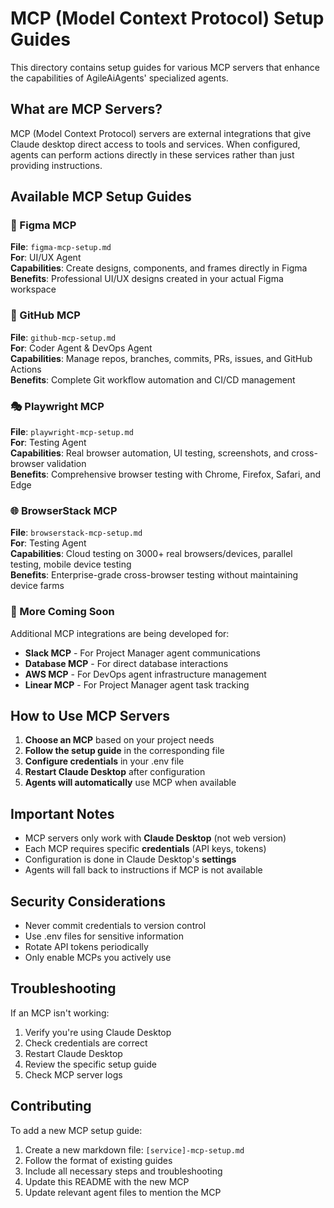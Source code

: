 # MCP (Model Context Protocol) Setup Guides

This directory contains setup guides for various MCP servers that enhance the capabilities of AgileAiAgents' specialized agents.

## What are MCP Servers?

MCP (Model Context Protocol) servers are external integrations that give Claude desktop direct access to tools and services. When configured, agents can perform actions directly in these services rather than just providing instructions.

## Available MCP Setup Guides

### 🎨 Figma MCP
**File**: `figma-mcp-setup.md`  
**For**: UI/UX Agent  
**Capabilities**: Create designs, components, and frames directly in Figma  
**Benefits**: Professional UI/UX designs created in your actual Figma workspace

### 🐙 GitHub MCP
**File**: `github-mcp-setup.md`  
**For**: Coder Agent & DevOps Agent  
**Capabilities**: Manage repos, branches, commits, PRs, issues, and GitHub Actions  
**Benefits**: Complete Git workflow automation and CI/CD management

### 🎭 Playwright MCP
**File**: `playwright-mcp-setup.md`  
**For**: Testing Agent  
**Capabilities**: Real browser automation, UI testing, screenshots, and cross-browser validation  
**Benefits**: Comprehensive browser testing with Chrome, Firefox, Safari, and Edge

### 🌐 BrowserStack MCP
**File**: `browserstack-mcp-setup.md`  
**For**: Testing Agent  
**Capabilities**: Cloud testing on 3000+ real browsers/devices, parallel testing, mobile device testing  
**Benefits**: Enterprise-grade cross-browser testing without maintaining device farms

### 🚀 More Coming Soon
Additional MCP integrations are being developed for:
- **Slack MCP** - For Project Manager agent communications
- **Database MCP** - For direct database interactions
- **AWS MCP** - For DevOps agent infrastructure management
- **Linear MCP** - For Project Manager agent task tracking

## How to Use MCP Servers

1. **Choose an MCP** based on your project needs
2. **Follow the setup guide** in the corresponding file
3. **Configure credentials** in your .env file
4. **Restart Claude Desktop** after configuration
5. **Agents will automatically** use MCP when available

## Important Notes

- MCP servers only work with **Claude Desktop** (not web version)
- Each MCP requires specific **credentials** (API keys, tokens)
- Configuration is done in Claude Desktop's **settings**
- Agents will fall back to instructions if MCP is not available

## Security Considerations

- Never commit credentials to version control
- Use .env files for sensitive information
- Rotate API tokens periodically
- Only enable MCPs you actively use

## Troubleshooting

If an MCP isn't working:
1. Verify you're using Claude Desktop
2. Check credentials are correct
3. Restart Claude Desktop
4. Review the specific setup guide
5. Check MCP server logs

## Contributing

To add a new MCP setup guide:
1. Create a new markdown file: `[service]-mcp-setup.md`
2. Follow the format of existing guides
3. Include all necessary steps and troubleshooting
4. Update this README with the new MCP
5. Update relevant agent files to mention the MCP